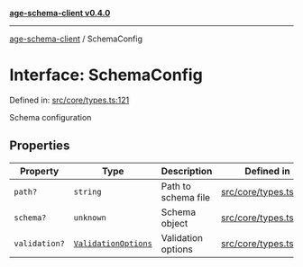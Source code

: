 [**age-schema-client v0.4.0**](../index.md)

***

[age-schema-client](../index.md) / SchemaConfig

# Interface: SchemaConfig

Defined in: [src/core/types.ts:121](https://github.com/standardbeagle/ageSchemaClient/blob/main/src/core/types.ts#L121)

Schema configuration

## Properties

| Property | Type | Description | Defined in |
| ------ | ------ | ------ | ------ |
| <a id="path"></a> `path?` | `string` | Path to schema file | [src/core/types.ts:125](https://github.com/standardbeagle/ageSchemaClient/blob/main/src/core/types.ts#L125) |
| <a id="schema"></a> `schema?` | `unknown` | Schema object | [src/core/types.ts:130](https://github.com/standardbeagle/ageSchemaClient/blob/main/src/core/types.ts#L130) |
| <a id="validation"></a> `validation?` | [`ValidationOptions`](ValidationOptions.md) | Validation options | [src/core/types.ts:135](https://github.com/standardbeagle/ageSchemaClient/blob/main/src/core/types.ts#L135) |
